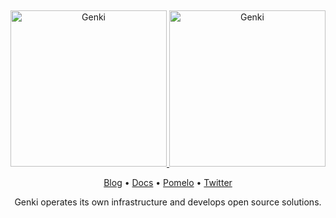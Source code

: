 &nbsp;
<p align="center">
  <a href="https://blog.genki.site/#gh-light-mode-only" target="_blank">
    <img src="https://user-images.githubusercontent.com/118148262/205803022-da8f2c77-4f9d-4aa7-85b5-f7de1b03887e.png" alt="Genki" width="250px">
  </a>
  <a href="https://blog.genki.site/#gh-dark-mode-only" target="_blank">
    <img src="https://user-images.githubusercontent.com/118148262/205803027-fbf88284-7724-488f-bbb7-7a1aefa15333.png" alt="Genki" width="250px">
  </a>
</p>

<p align="center">
    <a href="https://blog.genki.site" target="_blank">Blog</a> •
    <a href="https://docs.genki.site" target="_blank">Docs</a> •
        <a href="https://pomelo.io/grants/subdeeplyla" target="_blank">Pomelo</a> •
    <a href="https://twitter.com/mediagenki" target="_blank">Twitter</a>
</p>
<p align="center">
Genki operates its own infrastructure and develops open source solutions.
</p>